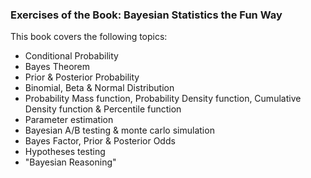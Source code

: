 ### Exercises of the Book: Bayesian Statistics the Fun Way

This book covers the following topics:
- Conditional Probability
- Bayes Theorem
- Prior & Posterior Probability
- Binomial, Beta & Normal Distribution
- Probability Mass function, Probability Density function, Cumulative Density function & Percentile function
- Parameter estimation
- Bayesian A/B testing & monte carlo simulation
- Bayes Factor, Prior & Posterior Odds
- Hypotheses testing
- "Bayesian Reasoning"


